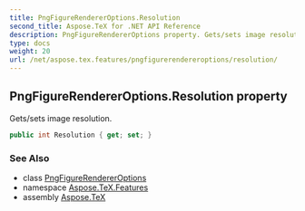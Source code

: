 ```yaml
---
title: PngFigureRendererOptions.Resolution
second_title: Aspose.TeX for .NET API Reference
description: PngFigureRendererOptions property. Gets/sets image resolution
type: docs
weight: 20
url: /net/aspose.tex.features/pngfigurerendereroptions/resolution/
---
```

## PngFigureRendererOptions.Resolution property

Gets/sets image resolution.

```csharp
public int Resolution { get; set; }
```

### See Also

* class [PngFigureRendererOptions](../)
* namespace [Aspose.TeX.Features](../../pngfigurerendereroptions/)
* assembly [Aspose.TeX](../../../)


